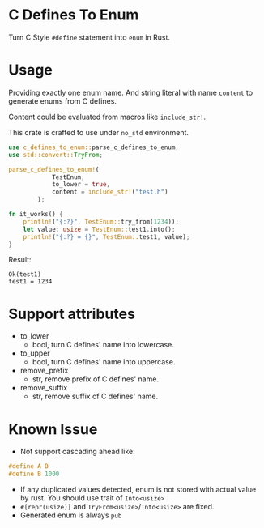 # C Defines To Enum
Turn C Style `#define` statement into `enum` in Rust.

# Usage

Providing exactly one enum name. And string literal with name `content` to generate enums from C defines.

Content could be evaluated from macros like `include_str!`.

This crate is crafted to use under `no_std` environment.

```Rust
use c_defines_to_enum::parse_c_defines_to_enum;
use std::convert::TryFrom;

parse_c_defines_to_enum!(
            TestEnum,
            to_lower = true,
            content = include_str!("test.h")
        );

fn it_works() {
    println!("{:?}", TestEnum::try_from(1234));
    let value: usize = TestEnum::test1.into();
    println!("{:?} = {}", TestEnum::test1, value);
}
```
Result:
```
Ok(test1)
test1 = 1234
```

# Support attributes
* to_lower
  * bool, turn C defines' name into lowercase.
* to_upper
  * bool, turn C defines' name into uppercase.
* remove_prefix
  * str, remove prefix of C defines' name.
* remove_suffix
  * str, remove suffix of C defines' name.

# Known Issue
* Not support cascading ahead like:
```C
#define A B
#define B 1000
```
* If any duplicated values detected, enum is not stored with actual value by rust. You should use trait of `Into<usize>`
* `#[repr(usize)]` and `TryFrom<usize>`/`Into<usize>` are fixed.
* Generated enum is always `pub`